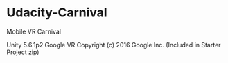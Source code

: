 # Udacity-Carnival
Mobile VR Carnival

Unity 5.6.1p2 
Google VR Copyright (c) 2016 Google Inc. (Included in Starter Project zip)
